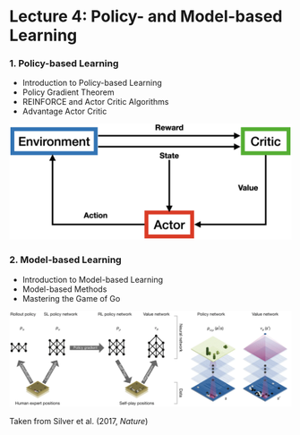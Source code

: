 # Lecture 4: Policy- and Model-based Learning

### 1. Policy-based Learning
* Introduction to Policy-based Learning
* Policy Gradient Theorem
* REINFORCE and Actor Critic Algorithms
* Advantage Actor Critic

<img src="AC.png" width="700">

### 2. Model-based Learning
* Introduction to Model-based Learning
* Model-based Methods
* Mastering the Game of Go

<img src="gopipeline.png" width="900">

Taken from Silver et al. (2017, *Nature*)
